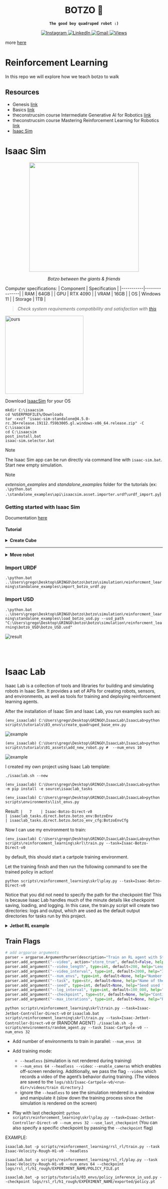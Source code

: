 <div align="center">
<h1>BOTZO 🐾</h1>

**`The good boy quadruped robot :)`**

<p align="center">
    <a href="https://www.instagram.com/botzo.ie/" target="_blank" rel="noopener noreferrer">
        <img alt="Instagram" src="https://img.shields.io/badge/Instagram-%232C3454.svg?style=for-the-badge&logo=Instagram&logoColor=white" />
    </a>
    <a href="" target="_blank" rel="noopener noreferrer">
        <img alt="LinkedIn" src="https://img.shields.io/badge/Youtube-%232C3454.svg?style=for-the-badge&logo=Youtube&logoColor=white" />
    </a>
    <a href="mailto:botzoteam@gmail.com">
        <img alt="Gmail" src="https://img.shields.io/badge/Gmail-2c3454?style=for-the-badge&logo=gmail&logoColor=white" />
    </a>
    <a href="">
        <img alt="Views" src="https://komarev.com/ghpvc/?username=botzo&color=blue&style=for-the-badge&abbreviated=true" />
    </a>

</p>

</div>

more [here](https://github.com/IERoboticsAILab/botzo)

# Reinforcement Learning
In this repo we will explore how we teach botzo to walk

## Resources

- Genesis [link](https://genesis-world.readthedocs.io/en/latest/user_guide/index.html)
- Basics [link](https://youtu.be/f6LkEQsXGF8?si=eqC7IzNiBTZROUgm)
- theconstrucsim course Intermediate Generative AI for Robotics [link](https://app.theconstruct.ai/courses/intermediate-generative-ai-for-robotics-276/)
- theconstrucsim course Mastering Reinforcement Learning for Robotics [link](https://app.theconstruct.ai/courses/mastering-reinforcement-learning-for-robotics-286/)
- [Isaac Sim](https://docs.isaacsim.omniverse.nvidia.com/4.5.0/index.html)

# Isaac Sim

<p align="center">
  <img src="https://github.com/IERoboticsAILab/botzo/blob/main/media_assests/botzo_btw_friends.png" width="350"/>
</p>
<p align="center"><em>Botzo between the giants & friends</em></p>


Computer specifications:
| Component | Specification |
|-----------|---------------|
| RAM       | 64GB          |
| GPU       | RTX 4090      |
| VRAM      | 16GB          |
| OS        | Windows 11    |
| Storage   | 1TB           |

>_Check system requirements compatibility and satisfaction with [this](https://download.isaacsim.omniverse.nvidia.com/isaac-sim-comp-check%404.5.0-rc.6%2Brelease.675.f1cca148.gl.windows-x86_64.release.zip)_

<img src="https://raw.githubusercontent.com/IERoboticsAILab/botzo/main/media_assests/isaac_compatability_check.png" alt="ours" width="250"/>

Download [IsaacSim](https://download.isaacsim.omniverse.nvidia.com/isaac-sim-standalone%404.5.0-rc.36%2Brelease.19112.f59b3005.gl.windows-x86_64.release.zip) for your OS

```shell
mkdir C:\isaacsim
cd %USERPROFILE%/Downloads
tar -xvzf "isaac-sim-standalone@4.5.0-rc.36+release.19112.f59b3005.gl.windows-x86_64.release.zip" -C C:\isaacsim
cd C:\isaacsim
post_install.bat
isaac-sim.selector.bat
```
> [!NOTE] 
>The Isaac Sim app can be run directly via command line with `isaac-sim.bat`. Start new empty simulation.

> [!NOTE] 
>_extension_examples_ and _standalone_examples_ folder for the tutorials (ex: `.\python.bat .\standalone_examples\api\isaacsim.asset.importer.urdf\urdf_import.py`)

### Getting started with Isaac Sim

Documentation [here](https://docs.isaacsim.omniverse.nvidia.com/4.5.0/introduction/quickstart_index.html#isaac-sim-intro-quickstart-series)

#### Tutorial

<details>
<summary><b>Create Cube</b></summary>

<details>
<summary>GUI</summary>

1. `isaac-sim.selector.bat`: Load scene
2. create a new scene: `File > New`
3. Add ground plane: `Create > Physics > Ground Plane`
4. Add lightr source: `Create > Lights > Distant Light`
5. Add visual cube: `Create > Shapes > Cube` (_has no physics attached (no collisions, no mass). If press play the cube doesn't move_)
6. Add physics and collision propreties:
    
    a. find the object (“/World/Cube”) on the stage tree and highlight it

    b. go to the Property panel on the bottom right

    c. click on the Add button and select Physics on the dropdown menu

    d. select Rigid Body with Colliders Preset to add both phyiscs and collision meshes to the object.

    e. press play button
</details>

<details>
<summary>Extension</summary>

1. Start Isaac Sim with `isaac-sim.bat`
2. Open the Extension Manager: `Window > Script Editor`
3. Add ground plane:
```python
from isaacsim.core.api.objects.ground_plane import GroundPlane
GroundPlane(prim_path="/World/GroundPlane", z_position=0)
```
4. Press the `Run` button to execute the code.
5. Press `Tab` and add another script tab.
6. Add light source:
```python
from pxr import Sdf, UsdLux
stage = omni.usd.get_context().get_stage()
distantLight = UsdLux.DistantLight.Define(stage, Sdf.Path("/DistantLight"))
distantLight.CreateIntensityAttr(300)
```
7. Add visual cube (no physics):
```python
import numpy as np
from isaacsim.core.api.objects import VisualCuboid
VisualCuboid(
prim_path="/visual_cube",
name="visual_cube",
position=np.array([0, 0.5, 0.5]),
size=0.3,
color=np.array([255, 255, 0]),
)
VisualCuboid(
prim_path="/test_cube",
name="test_cube",
position=np.array([0, -0.5, 0.5]),
size=0.3,
color=np.array([0, 255, 255]),
)
```
8. Add physics propreties cube:
```python
import numpy as np
from isaacsim.core.api.objects import DynamicCuboid

DynamicCuboid(
prim_path="/dynamic_cube",
name="dynamic_cube",
position=np.array([0, -1.0, 1.0]),
scale=np.array([0.6, 0.5, 0.2]),
size=1.0,
color=np.array([255, 0, 0]),
)
```
9. Move, Rotate and Scale:
```python
import numpy as np
from isaacsim.core.prims import XFormPrim

translate_offset = np.array([[1.5,1.2,1.0]])
orientation_offset = np.array([[0.7,0.7,0,1]])     # note this is in radians
scale = np.array([[1,1.5,0.2]])

stage = omni.usd.get_context().get_stage()
cube_in_coreapi = XFormPrim(prim_paths_expr="/test_cube")
cube_in_coreapi.set_world_poses(translate_offset, orientation_offset)
cube_in_coreapi.set_local_scales(scale)
```


</details>

<details>
<summary>Standalone Python</summary>

Script: `standalone_examples/tutorials/getting_started.py` (Code [here](https://github.com/IERoboticsAILab/botzo/blob/main/simulation/reinforcment_learning/src/getting_started.py))

Run: `python.bat standalone_examples\tutorials\getting_started.py` OR `.\python.bat ..\Users\$HOME$\botzo\botzo\simulation\reinforcment_learning\src\getting_started.py`


1. Add Ground plane
    ```python
    from isaacsim.core.api.objects.ground_plane import GroundPlane
    GroundPlane(prim_path="/World/GroundPlane", z_position=0)
    ```
1. Add Light Source
    ```python
    from pxr import Sdf, UsdLux
    stage = omni.usd.get_context().get_stage()
    distantLight = UsdLux.DistantLight.Define(stage, Sdf.Path("/DistantLight"))
    distantLight.CreateIntensityAttr(300)
    ```
1. Add Visual Cube
    ```python
    import numpy as np
    from isaacsim.core.api.objects import VisualCuboid
    VisualCuboid(
       prim_path="/visual_cube",
       name="visual_cube",
       position=np.array([0, 0.5, 0.5]),
       size=0.3,
       color=np.array([255, 255, 0]),
    )
    ```
1. Add physics propreties by turning it into "RigidPrim"
    ```python
    from isaacsim.core.prims import RigidPrim
    RigidPrim("/visual_cube")
    ```
1. Add Collision Propreties
    ```python
    from isaacsim.core.prims import GeometryPrim
    prim = GeometryPrim("/visual_cube")
    prim.apply_collision_apis()
    ```
1. Move, Rotate and Scale
    ```python
    import numpy as np
    from isaacsim.core.prims.xform_prim import XformPrim
    from isaacsim.core.prims.prim import Prim

    translate_offset = np.array([[1.5,-0.2,1.0]])
    rotate_offset = np.array([[90,-90,180]])
    scale = np.array([[1,1.5,0.2]])

    cube_in_coreapi = XformPrim(Prim(prim_paths_expr="/test_cube"))
    cube_in_coreapi.set_world_poses(translate_offset, rotate_offset)
    cube_in_coreapi.set_scales(scale)
    ```

</details>
</details>

---


<details>
<summary><b>Move robot</b></summary>

<details>
<summary>GUI</summary>

1. New empty stage: `File > New Stage`
2. Add robot: `Create > Robot > Franka Emika Panda Arm`
3. Use Physics Inspector to examine the robot’s joint properties: `Tools > Physics > Physics Inspector`
4. Open the graph generator: `Tools > Robotics > Omnigraph Controllers > Joint Position`
5. In the newly appeared `Articulation Position Controller Inputs` popup window, click Add for the `Robot Prim` field, select Franka as the Target.
6. Click `OK` to generate the graph.
7. To move the robot, you need to change the values in the `JointCommandArray` node inside the Position_Controller graph.
8. You can do this by either selecting the node on the Stage tree, or selecting the node in the graph editor. Both will open up lead to the Properties panel showing the joint command values
9. Press Play first to start the simulation, then type or slide the values with name starting with `input` to see the robot move
10. To visualize the generated graph, open an graph editor window: `Window > Graph Editors > Action Graph`

</details>

<details>
<summary>Extension</summary>

_to be done_

</details>

<details>
<summary>Standalone Python</summary>

Script: `standalone_examples/tutorials/getting_started_robot.py` (Code [here](https://github.com/IERoboticsAILab/botzo/blob/main/simulation/reinforcment_learning/src/getting_started_robot.py))

Run: `python.bat standalone_examples\tutorials\getting_started_robot.py` OR `.\python.bat ..\Users\grego\Desktop\GRINGO\botzo\botzo\simulation\reinforcment_learning\src\getting_started_robot.py`

import necessary modules, add the ground plane, set the camera angle, and add two robots

1. Start simulation
    ```python
    from isaacsim import SimulationApp
    simulation_app = SimulationApp({"headless": False})  # start the simulation app, with GUI open
    ```
2. **"World"** object (Controls everything about this virtual world, such as physics and rendering stepping, and holding object handles) 
    ```python
    my_world = World(stage_units_in_meters=1.0)
    ```

    stepping function my_world.step() is called every iteration
    ```python
    my_world.step(render=True)
    ```
3. Move robot
    ```python
    arm.set_joint_positions([[-1.5, 0.0, 0.0, -1.5, 0.0, 1.5, 0.5, 0.04, 0.04]])
    ```
    AND
    ```python
    car.set_joint_velocities([[1.0, 1.0, 1.0, 1.0, 1.0, 1.0, 1.0]])
    car_joint_positions = car.get_joint_positions()
    print("car joint positions:", car_joint_positions)
    ```

</details>
</details>

### Import URDF

`.\python.bat ..\Users\grego\Desktop\GRINGO\botzo\botzo\simulation\reinforcment_learning\standalone_examples\import_botzo_urdf.py`

### Import USD

`.\python.bat ..\Users\grego\Desktop\GRINGO\botzo\botzo\simulation\reinforcment_learning\standalone_examples\load_botzo_usd.py --usd_path "C:\Users\grego\Desktop\GRINGO\botzo\botzo\simulation\reinforcment_learning\botzo_USD\botzo_USD.usd"`

![result](https://github.com/IERoboticsAILab/botzo/blob/main/media_assests/isaac_sim_botzo.png)

<br>

<br>

# Isaac Lab

Isaac Lab is a collection of tools and libraries for building and simulating robots in Isaac Sim. It provides a set of APIs for creating robots, sensors, and environments, as well as tools for training and deploying reinforcement learning agents.

After the installation of Isaac Sim and Isaac Lab, you run examples such as:

```shell
(env_isaaclab) C:\Users\grego\Desktop\GRINGO\IsaacLab\IsaacLab>python scripts\tutorials\03_envs\create_quadruped_base_env.py
```

![example](https://github.com/IERoboticsAILab/botzo/blob/main/media_assests/isaaclab.gif)

```shell
(env_isaaclab) C:\Users\grego\Desktop\GRINGO\IsaacLab\IsaacLab>python scripts\tutorials\01_assets\add_new_robot.py #  --num_envs 10
```
![example](https://github.com/IERoboticsAILab/botzo/blob/main/media_assests/add_new_robot.png)

I created my own project using Isaac Lab template:

```shell
./isaaclab.sh --new

(env_isaaclab) C:\Users\grego\Desktop\GRINGO\IsaacLab\IsaacLab>python -m pip install -e source\isaaclab_tasks

(env_isaaclab) C:\Users\grego\Desktop\GRINGO\IsaacLab\IsaacLab>python scripts\environments\list_envs.py
```
Result: 
`|   7    | Isaac-Botzo-Direct-v0                                         | isaaclab_tasks.direct.botzo.botzo_env:BotzoEnv                                                        | isaaclab_tasks.direct.botzo.botzo_env_cfg:BotzoEnvCfg`

Now I can use my environment to train:
```shell
(env_isaaclab) C:\Users\grego\Desktop\GRINGO\IsaacLab\IsaacLab>python scripts\reinforcement_learning\skrl\train.py --task=Isaac-Botzo-Direct-v0
```

by default, this should start a cartpole training environment.

Let the training finish and then run the following command to see the trained policy in action!

```shell
python scripts\reinforcement_learning\skrl\play.py --task=Isaac-Botzo-Direct-v0
```

Notice that you did not need to specify the path for the checkpoint file! This is because Isaac Lab handles much of the minute details like checkpoint saving, loading, and logging. In this case, the train.py script will create two directories: logs and output, which are used as the default output directories for tasks run by this project.


<details>
<summary><b>Jetbot RL example</b></summary>


Isaac Lab Documentation [here](https://isaac-sim.github.io/IsaacLab/main/source/setup/walkthrough/index.html)

### Train Jetbot to drive forward

![example](https://github.com/IERoboticsAILab/botzo/blob/main/media_assests/isaac_lab_train_jetbot.gif)

```shell
isaaclab.bat --new
python scripts\environments\list_envs.py      # find for the task/project/template just created
# if you don't find it try this comand:  python -m pip install -e source\isaaclab_tasks
python scripts\reinforcement_learning\skrl\train.py --task=Isaac-Jetbot-Marl-Direct-v0
python scripts\reinforcement_learning\skrl\play.py --task=Isaac-Jetbot-Marl-Direct-v0
```

### Train Jetbot to follow commands (Controller with RL)

Objective: now start modifying our observations and rewards in order to train a policy to act as a controller for the Jetbot. As a user, we would like to be able to specify the desired direction for the Jetbot to drive, and have the wheels turn such that the robot drives in that specified direction as fast as possible.


1. Create template:

```shell
isaaclab.bat --new # will create new task such as: Generating 'Isaac-Jetbot-Controller-Direct-v0'
```

2. Check the task:

```shell
python scripts\environments\list_envs.py
```

3. create the logic for setting commands for each Jetbot on the stage. Each command will be a unit vector, and we need one for every clone of the robot on the stage, which means a tensor of shape [num_envs, 3]. And setup visualizations, so we can more easily tell what the policy is doing during training and inference. So we define two arrow VisualizationMarkers: one to represent the “forward” direction of the robot, and one to represent the command direction. When the policy is fully trained, these arrows should be aligned! 

4. Add arrow visualization to the `*_env.py`:

```python
from isaaclab.markers import VisualizationMarkers, VisualizationMarkersCfg
from isaaclab.utils.assets import ISAAC_NUCLEUS_DIR
import isaaclab.utils.math as math_utils

def define_markers() -> VisualizationMarkers:
    """Define markers with various different shapes."""
    marker_cfg = VisualizationMarkersCfg(
        prim_path="/Visuals/myMarkers",
        markers={
                "forward": sim_utils.UsdFileCfg(
                    usd_path=f"{ISAAC_NUCLEUS_DIR}/Props/UIElements/arrow_x.usd",
                    scale=(0.25, 0.25, 0.5),
                    visual_material=sim_utils.PreviewSurfaceCfg(diffuse_color=(0.0, 1.0, 1.0)),
                ),
                "command": sim_utils.UsdFileCfg(
                    usd_path=f"{ISAAC_NUCLEUS_DIR}/Props/UIElements/arrow_x.usd",
                    scale=(0.25, 0.25, 0.5),
                    visual_material=sim_utils.PreviewSurfaceCfg(diffuse_color=(1.0, 0.0, 0.0)),
                ),
        },
    )
    return VisualizationMarkers(cfg=marker_cfg)
```

5. expand the initialization and setup steps to construct the data we need for tracking the commands as well as the marker positions and rotations. Replace the contents of _setup_scene with the following

```python
def _setup_scene(self):
    self.robot = Articulation(self.cfg.robot_cfg)
    # add ground plane
    spawn_ground_plane(prim_path="/World/ground", cfg=GroundPlaneCfg())
    # clone and replicate
    self.scene.clone_environments(copy_from_source=False)
    # add articulation to scene
    self.scene.articulations["robot"] = self.robot
    # add lights
    light_cfg = sim_utils.DomeLightCfg(intensity=2000.0, color=(0.75, 0.75, 0.75))
    light_cfg.func("/World/Light", light_cfg)

    self.visualization_markers = define_markers()

    # setting aside useful variables for later
    self.up_dir = torch.tensor([0.0, 0.0, 1.0]).cuda()
    self.yaws = torch.zeros((self.cfg.scene.num_envs, 1)).cuda()
    self.commands = torch.randn((self.cfg.scene.num_envs, 3)).cuda()
    self.commands[:,-1] = 0.0
    self.commands = self.commands/torch.linalg.norm(self.commands, dim=1, keepdim=True)

    # offsets to account for atan range and keep things on [-pi, pi]
    ratio = self.commands[:,1]/(self.commands[:,0]+1E-8)
    gzero = torch.where(self.commands > 0, True, False)
    lzero = torch.where(self.commands < 0, True, False)
    plus = lzero[:,0]*gzero[:,1]
    minus = lzero[:,0]*lzero[:,1]
    offsets = torch.pi*plus - torch.pi*minus
    self.yaws = torch.atan(ratio).reshape(-1,1) + offsets.reshape(-1,1)

    self.marker_locations = torch.zeros((self.cfg.scene.num_envs, 3)).cuda()
    self.marker_offset = torch.zeros((self.cfg.scene.num_envs, 3)).cuda()
    self.marker_offset[:,-1] = 0.5
    self.forward_marker_orientations = torch.zeros((self.cfg.scene.num_envs, 4)).cuda()
    self.command_marker_orientations = torch.zeros((self.cfg.scene.num_envs, 4)).cuda()
```

<img src="https://isaac-sim.github.io/IsaacLab/main/_images/walkthrough_training_vectors.svg" alt="quat_calc" width="300"/>

6. Next we have the method for actually visualizing the markers. Remember, these markers aren’t scene entities! We need to “draw” them whenever we want to see them.

```python
def _visualize_markers(self):
    # get marker locations and orientations
    self.marker_locations = self.robot.data.root_pos_w
    self.forward_marker_orientations = self.robot.data.root_quat_w
    self.command_marker_orientations = math_utils.quat_from_angle_axis(self.yaws, self.up_dir).squeeze()

    # offset markers so they are above the jetbot
    loc = self.marker_locations + self.marker_offset
    loc = torch.vstack((loc, loc))
    rots = torch.vstack((self.forward_marker_orientations, self.command_marker_orientations))

    # render the markers
    all_envs = torch.arange(self.cfg.scene.num_envs)
    indices = torch.hstack((torch.zeros_like(all_envs), torch.ones_like(all_envs)))
    self.visualization_markers.visualize(loc, rots, marker_indices=indices)
```

7. See result for now: `python scripts\reinforcement_learning\skrl\train.py --task=Isaac-Jetbot-Controller-Direct-v0`

8. Observations

```python
def _get_observations(self) -> dict:
    self.velocity = self.robot.data.root_com_vel_w
    self.forwards = math_utils.quat_apply(self.robot.data.root_link_quat_w, self.robot.data.FORWARD_VEC_B)
    obs = torch.hstack((self.velocity, self.commands))
    observations = {"policy": obs}
    return observations
```

9. Reward (When the robot is behaving as desired, it will be driving at full speed in the direction of the command. If we reward both “driving forward” and “alignment to the command”, then maximizing that combined signal)

```python
def _get_rewards(self) -> torch.Tensor:
    forward_reward = self.robot.data.root_com_lin_vel_b[:,0].reshape(-1,1)
    alignment_reward = torch.sum(self.forwards * self.commands, dim=-1, keepdim=True)
    total_reward = forward_reward + alignment_reward
    return total_reward
```

10. Test this setup: `python scripts\reinforcement_learning\skrl\train.py --task=Isaac-Jetbot-Controller-Direct-v0`

11. **Reward and Observation Tuning**

    a. keep the observation space as small as possible (reduce the number parameters & training time) 
    b. reduce and simplify the reward function as much as possible

    **SO**: encode our alignment to the command and our forward speed.

12. New observations

```python
def _get_observations(self) -> dict:
    self.velocity = self.robot.data.root_com_vel_w
    self.forwards = math_utils.quat_apply(self.robot.data.root_link_quat_w, self.robot.data.FORWARD_VEC_B)

    dot = torch.sum(self.forwards * self.commands, dim=-1, keepdim=True)
    cross = torch.cross(self.forwards, self.commands, dim=-1)[:,-1].reshape(-1,1)
    forward_speed = self.robot.data.root_com_lin_vel_b[:,0].reshape(-1,1)
    obs = torch.hstack((dot, cross, forward_speed))

    observations = {"policy": obs}
    return observations
```

13. The dot or inner product tells us how aligned two vectors are as a single scalar quantity


    **SO**: 
        
        Before: we are rewarding driving forward and being aligned to the command by adding them together, so our agent can be reward for driving forward OR being aligned to the command.

        Now: learn to drive in the direction of the command, we should only reward the agent driving forward AND being aligned. Logical AND suggests multiplication and therefore the following reward function:

14. New reward function

```python
def _get_rewards(self) -> torch.Tensor:
    forward_reward = self.robot.data.root_com_lin_vel_b[:,0].reshape(-1,1)
    alignment_reward = torch.sum(self.forwards * self.commands, dim=-1, keepdim=True)
    total_reward = forward_reward*alignment_reward
    return total_reward
```

15. Jetbots have learned to drive in reverse if the command is pointed behind them. (degenerate solutions)
16. New reward to avoid neg *neg = positive rewards but bad behavior

```python
def _get_rewards(self) -> torch.Tensor:
    forward_reward = self.robot.data.root_com_lin_vel_b[:,0].reshape(-1,1)
    alignment_reward = torch.sum(self.forwards * self.commands, dim=-1, keepdim=True)
    total_reward = forward_reward*torch.exp(alignment_reward)
    return total_reward
```

10. Train: `python scripts\reinforcement_learning\skrl\train.py --task=Isaac-Jetbot-Controller-Direct-v0`
11. Play: `python scripts\reinforcement_learning\skrl\play.py --task=Isaac-Jetbot-Controller-Direct-v0`

![result](https://github.com/IERoboticsAILab/botzo/blob/main/media_assests/jetbot_controller_learn.gif)

</details>

## Train Flags

```python
# add argparse arguments
parser = argparse.ArgumentParser(description="Train an RL agent with Stable-Baselines3.")
parser.add_argument("--video", action="store_true", default=False, help="Record videos during training.")
parser.add_argument("--video_length", type=int, default=200, help="Length of the recorded video (in steps).")
parser.add_argument("--video_interval", type=int, default=2000, help="Interval between video recordings (in steps).")
parser.add_argument("--num_envs", type=int, default=None, help="Number of environments to simulate.")
parser.add_argument("--task", type=str, default=None, help="Name of the task.")
parser.add_argument("--seed", type=int, default=None, help="Seed used for the environment")
parser.add_argument("--log_interval", type=int, default=100_000, help="Log data every n timesteps.")
parser.add_argument("--checkpoint", type=str, default=None, help="Continue the training from checkpoint.")
parser.add_argument("--max_iterations", type=int, default=None, help="RL Policy training iterations.")
```

`python scripts\reinforcement_learning\skrl\train.py --task=Isaac-Jetbot-Controller-Direct-v0` or `isaaclab.bat scripts\reinforcement_learning\skrl\train.py --task=Isaac-Jetbot-Controller-Direct-v0` or (RANDOM AGENT) `./isaaclab.sh -p scripts/environments/random_agent.py --task Isaac-Cartpole-v0 --num_envs 32`

- Add number of environments to train in parallel: `--num_envs 10`
- Add training mode: 

    - `--headless` (simulation is not rendered during training)
    - `--num_envs 64 --headless --video`: `--enable_cameras` which enables off-screen rendering. Additionally, we pass the flag `--video` which records a video of the agent’s behavior during training. (The videos are saved to the `logs/sb3/Isaac-Cartpole-v0/<run-dir>/videos/train directory`.)
    - ignore the `--headless` to see the simulation rendered in a window and manipulate it (slow down the training process since the simulation is rendered on the screen)

- Play with last checkpoint: `python scripts\reinforcement_learning\skrl\play.py --task=Isaac-Jetbot-Controller-Direct-v0 --num_envs 32 --use_last_checkpoint` (You can also specify a specific checkpoint by passing the `--checkpoint` flag)

EXAMPLE:

`isaaclab.bat -p scripts/reinforcement_learning/rsl_rl/train.py --task Isaac-Velocity-Rough-H1-v0 --headless`

`isaaclab.bat -p scripts/reinforcement_learning/rsl_rl/play.py --task Isaac-Velocity-Rough-H1-v0 --num_envs 64 --checkpoint logs/rsl_rl/h1_rough/EXPERIMENT_NAME/POLICY_FILE.pt`

`isaaclab.bat -p scripts/tutorials/03_envs/policy_inference_in_usd.py --checkpoint logs/rsl_rl/h1_rough/EXPERIMENT_NAME/exported/policy.pt`